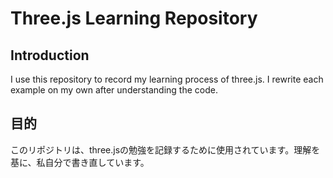# Three.js Learning Repository

## Introduction

I use this repository to record my learning process of three.js. I rewrite each example on my own after understanding the code.

## 目的

このリポジトリは、three.jsの勉強を記録するために使用されています。理解を基に、私自分で書き直しています。
